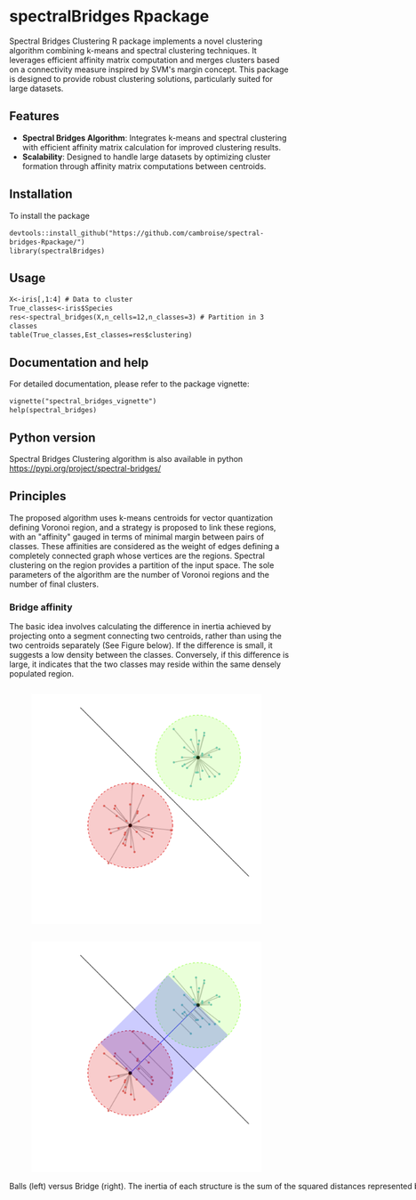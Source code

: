 # spectralBridges Rpackage
 Spectral Bridges Clustering R package  implements a novel clustering algorithm combining k-means and spectral clustering techniques. It leverages efficient affinity matrix computation and merges clusters based on a connectivity measure inspired by SVM's margin concept. This package is designed to provide robust clustering solutions, particularly suited for large datasets. 

## Features

-   **Spectral Bridges Algorithm**: Integrates k-means and spectral clustering with efficient affinity matrix calculation for improved clustering results.
-   **Scalability**: Designed to handle large datasets by optimizing cluster formation through affinity matrix computations between centroids.

## Installation

To install the package 

```{r}
devtools::install_github("https://github.com/cambroise/spectral-bridges-Rpackage/")
library(spectralBridges)
```

## Usage

```{r}
X<-iris[,1:4] # Data to cluster
True_classes<-iris$Species
res<-spectral_bridges(X,n_cells=12,n_classes=3) # Partition in 3 classes
table(True_classes,Est_classes=res$clustering)  
```



## Documentation and help

For detailed documentation, please refer to the package vignette:
```{r}
vignette("spectral_bridges_vignette")
help(spectral_bridges)
```

## Python version

Spectral Bridges Clustering algorithm is also available in python <https://pypi.org/project/spectral-bridges/>


## Principles

The proposed algorithm uses k-means centroids for vector quantization defining Voronoi region, and a strategy is proposed to link these regions, with an "affinity" gauged in terms of minimal margin between pairs of classes. These affinities are considered as the weight of edges defining a completely connected graph whose vertices are the regions. Spectral clustering on the region provides a partition of the input space. The sole parameters of the algorithm are the number of Voronoi regions and the number of final clusters. 

### Bridge affinity 

The basic idea involves calculating the difference in inertia achieved by projecting onto a segment connecting two centroids, rather than using the two centroids separately (See Figure below). If the difference is small, it suggests a low density between the classes. Conversely, if this difference is large, it indicates that the two classes may reside within the same densely populated region.

<div style="width:1000px">
<figure class="left" style="float:left">
    <img  src="vignettes/figures/balls.png" width="45%" />
</figure>
<figure class="right" style="float:right">
    <img src="vignettes/figures/bridge.png" width="45%" />
</figure>
 <p>Balls (left) versus Bridge (right). The inertia of each structure is the sum of the squared distances represented by grey lines.</p>
</div>



